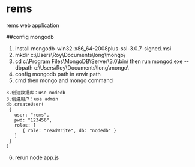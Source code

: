 # rems
rems web application

##config mongodb
1. install mongodb-win32-x86_64-2008plus-ssl-3.0.7-signed.msi
2. mkdir c:\Users\Roy\Documents\long\mongo\
3. cd c:\Program Files\MongoDB\Server\3.0\bin\ then run mongod.exe --dbpath c:\Users\Roy\Documents\long\mongo\
4. config mongodb path in envir path
5. cmd then mongo
and mongo command
```
3.创建数据库：use nodedb
3.创建用户：use admin
db.createUser(
 {
   user: "rems",
   pwd: "123456",
   roles: [
      { role: "readWrite", db: "nodedb" }
   ]
 }
)
```
6. rerun node app.js
